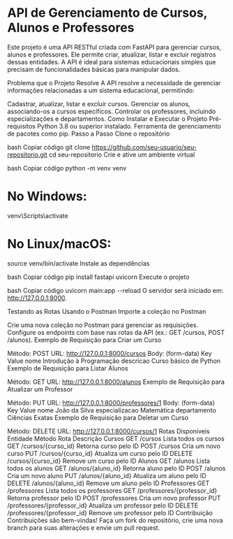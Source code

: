 # API de Gerenciamento de Cursos, Alunos e Professores
Este projeto é uma API RESTful criada com FastAPI para gerenciar cursos, alunos e professores. Ele permite criar, atualizar, listar e excluir registros dessas entidades. A API é ideal para sistemas educacionais simples que precisam de funcionalidades básicas para manipular dados.

Problema que o Projeto Resolve
A API resolve a necessidade de gerenciar informações relacionadas a um sistema educacional, permitindo:

Cadastrar, atualizar, listar e excluir cursos.
Gerenciar os alunos, associando-os a cursos específicos.
Controlar os professores, incluindo especializações e departamentos.
Como Instalar e Executar o Projeto
Pré-requisitos
Python 3.8 ou superior instalado.
Ferramenta de gerenciamento de pacotes como pip.
Passo a Passo
Clone o repositório

bash
Copiar código
git clone https://github.com/seu-usuario/seu-repositorio.git
cd seu-repositorio
Crie e ative um ambiente virtual

bash
Copiar código
python -m venv venv
# No Windows:
venv\Scripts\activate
# No Linux/macOS:
source venv/bin/activate
Instale as dependências

bash
Copiar código
pip install fastapi uvicorn
Execute o projeto

bash
Copiar código
uvicorn main:app --reload
O servidor será iniciado em: http://127.0.0.1:8000.

Testando as Rotas Usando o Postman
Importe a coleção no Postman

Crie uma nova coleção no Postman para gerenciar as requisições.
Configure os endpoints com base nas rotas da API (ex.: GET /cursos, POST /alunos).
Exemplo de Requisição para Criar um Curso

Método: POST
URL: http://127.0.0.1:8000/cursos
Body: (form-data)
Key	Value
nome	Introdução à Programação
descricao	Curso básico de Python
Exemplo de Requisição para Listar Alunos

Método: GET
URL: http://127.0.0.1:8000/alunos
Exemplo de Requisição para Atualizar um Professor

Método: PUT
URL: http://127.0.0.1:8000/professores/1
Body: (form-data)
Key	Value
nome	João da Silva
especializacao	Matemática
departamento	Ciências Exatas
Exemplo de Requisição para Deletar um Curso

Método: DELETE
URL: http://127.0.0.1:8000/cursos/1
Rotas Disponíveis
Entidade	Método	Rota	Descrição
Cursos	GET	/cursos	Lista todos os cursos
GET	/cursos/{curso_id}	Retorna curso pelo ID
POST	/cursos	Cria um novo curso
PUT	/cursos/{curso_id}	Atualiza um curso pelo ID
DELETE	/cursos/{curso_id}	Remove um curso pelo ID
Alunos	GET	/alunos	Lista todos os alunos
GET	/alunos/{aluno_id}	Retorna aluno pelo ID
POST	/alunos	Cria um novo aluno
PUT	/alunos/{aluno_id}	Atualiza um aluno pelo ID
DELETE	/alunos/{aluno_id}	Remove um aluno pelo ID
Professores	GET	/professores	Lista todos os professores
GET	/professores/{professor_id}	Retorna professor pelo ID
POST	/professores	Cria um novo professor
PUT	/professores/{professor_id}	Atualiza um professor pelo ID
DELETE	/professores/{professor_id}	Remove um professor pelo ID
Contribuição
Contribuições são bem-vindas! Faça um fork do repositório, crie uma nova branch para suas alterações e envie um pull request.
